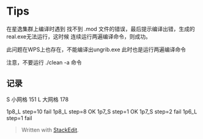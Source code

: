 # Tips
在星逸集群上编译时遇到 找不到 .mod 文件的错误，最后提示编译出错，生成的real.exe无法运行，这时候
连续运行两遍编译命令，则成功。

此问题在WPS上也存在，不能编译出ungrib.exe
此时也是运行两遍编译命令

注意，不要运行 ./clean -a 命令

## 记录
S 小网格 151
L 大网格 178

1p8_L  step=10 fail
1p8_L  step=8 OK
1p7_S  step=1 OK
1p7_S  step=2 fail
1p6_L  step=1 fail



> Written with [StackEdit](https://stackedit.io/).
<!--stackedit_data:
eyJoaXN0b3J5IjpbLTE0MDY1NTY0NTVdfQ==
-->
